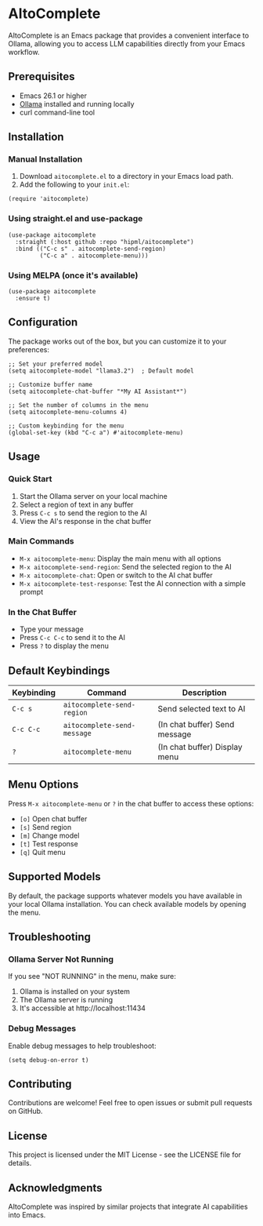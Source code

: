 # AItoComplete

AItoComplete is an Emacs package that provides a convenient interface to Ollama, allowing you to access LLM capabilities directly from your Emacs workflow.

## Prerequisites

- Emacs 26.1 or higher
- [Ollama](https://ollama.ai/) installed and running locally
- curl command-line tool

## Installation

### Manual Installation

1. Download `aitocomplete.el` to a directory in your Emacs load path.
2. Add the following to your `init.el`:

```elisp
(require 'aitocomplete)
```

### Using straight.el and use-package

```elisp
(use-package aitocomplete
  :straight (:host github :repo "hipml/aitocomplete")
  :bind (("C-c s" . aitocomplete-send-region)
         ("C-c a" . aitocomplete-menu)))
```

### Using MELPA (once it's available)

```elisp
(use-package aitocomplete
  :ensure t)
```

## Configuration

The package works out of the box, but you can customize it to your preferences:

```elisp
;; Set your preferred model
(setq aitocomplete-model "llama3.2")  ; Default model

;; Customize buffer name
(setq aitocomplete-chat-buffer "*My AI Assistant*")

;; Set the number of columns in the menu
(setq aitocomplete-menu-columns 4)

;; Custom keybinding for the menu
(global-set-key (kbd "C-c a") #'aitocomplete-menu)
```

## Usage

### Quick Start

1. Start the Ollama server on your local machine
2. Select a region of text in any buffer
3. Press `C-c s` to send the region to the AI
4. View the AI's response in the chat buffer

### Main Commands

- `M-x aitocomplete-menu`: Display the main menu with all options
- `M-x aitocomplete-send-region`: Send the selected region to the AI
- `M-x aitocomplete-chat`: Open or switch to the AI chat buffer
- `M-x aitocomplete-test-response`: Test the AI connection with a simple prompt

### In the Chat Buffer

- Type your message
- Press `C-c C-c` to send it to the AI
- Press `?` to display the menu

## Default Keybindings

| Keybinding | Command | Description |
|------------|---------|-------------|
| `C-c s` | `aitocomplete-send-region` | Send selected text to AI |
| `C-c C-c` | `aitocomplete-send-message` | (In chat buffer) Send message |
| `?` | `aitocomplete-menu` | (In chat buffer) Display menu |

## Menu Options

Press `M-x aitocomplete-menu` or `?` in the chat buffer to access these options:

- `[o]` Open chat buffer
- `[s]` Send region
- `[m]` Change model
- `[t]` Test response
- `[q]` Quit menu

## Supported Models

By default, the package supports whatever models you have available in your local Ollama installation. You can check available models by opening the menu.

## Troubleshooting

### Ollama Server Not Running

If you see "NOT RUNNING" in the menu, make sure:
1. Ollama is installed on your system
2. The Ollama server is running
3. It's accessible at http://localhost:11434

### Debug Messages

Enable debug messages to help troubleshoot:

```elisp
(setq debug-on-error t)
```

## Contributing

Contributions are welcome! Feel free to open issues or submit pull requests on GitHub.

## License

This project is licensed under the MIT License - see the LICENSE file for details.

## Acknowledgments

AItoComplete was inspired by similar projects that integrate AI capabilities into Emacs.
